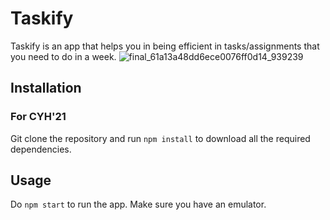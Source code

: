 # Taskify

Taskify is an app that helps you in being efficient in tasks/assignments that you need to do in a week.
![final_61a13a48dd6ece0076ff0d14_939239](https://user-images.githubusercontent.com/93630550/143625170-d6cf08e8-356e-40e6-8331-ee78017b0aa3.gif)

## Installation

### For CYH'21
Git clone the repository and run `npm install` to download all the required dependencies.

## Usage
Do `npm start` to run the app. Make sure you have an emulator.
